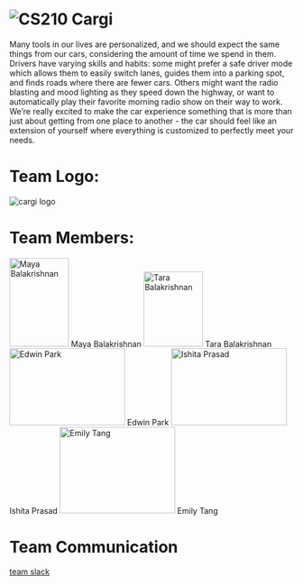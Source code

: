 # ![CS210](http://i.imgur.com/WdBU7U5.png (784b) ) Cargi

Many tools in our lives are personalized, and we should expect the same things from our cars, considering the amount of time we spend in them. Drivers have varying skills and habits: some might prefer a safe driver mode which allows them to easily switch lanes, guides them into a parking spot, and finds roads where there are fewer cars.  Others might want the radio blasting and mood lighting as they speed down the highway, or want to automatically play their favorite morning radio show on their way to work. We’re really excited to make the car experience something that is more than just about getting from one place to another - the car should feel like an extension of yourself where everything is customized to perfectly meet your needs.


# Team Logo:
<img src="http://imgur.com/jHcoBgU" alt="cargi logo">

# Team Members: 
<img src="http://i.imgur.com/2IXwdq9.jpg" alt="Maya Balakrishnan" width="105.3" height="157.5"> 
Maya Balakrishnan 

<img src="http://i.imgur.com/VhFoQUj.jpg" alt="Tara Balakrishnan" width="105.3" height="133"> 
Tara Balakrishnan 

<img src="http://i.imgur.com/TyXkgi0.jpg" alt="Edwin Park" width="204.8" height="136.5"> 
Edwin Park 

<img src="http://i.imgur.com/hlSI4zx.jpg" alt="Ishita Prasad" width="204.8" height="136.5"> 
Ishita Prasad 

<img src="http://i.imgur.com/BE2CmbR.jpg" alt="Emily Tang" width="204.8" height="153.6"> 
Emily Tang 



# Team Communication
[team slack](cargi.slack.com)


